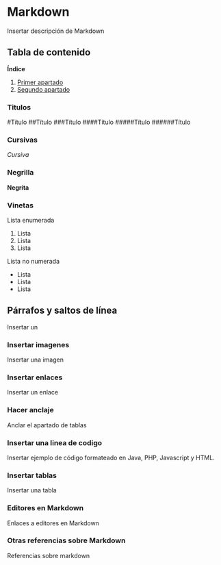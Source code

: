 
# Markdown

Insertar descripción de Markdown

## Tabla de contenido

**Índice**
1. [Primer apartado](#id1)
2. [Segundo apartado](#id2)
<div id='id1' />

### Titulos 

#Título
##Título
###Título
####Título
#####Título
######Título

### Cursivas

*Cursiva*

### Negrilla

**Negrita**

### Vinetas

Lista enumerada
1. Lista
2. Lista
3. Lista

Lista no numerada
+ Lista
+ Lista
+ Lista

## Párrafos y saltos de línea

Insertar un 

### Insertar imagenes

Insertar una imagen 

### Insertar enlaces

Insertar un enlace 

### Hacer anclaje

Anclar el apartado de tablas 

### Insertar una linea de codigo

Insertar ejemplo de código formateado en Java, PHP, Javascript y HTML. 

### Insertar tablas

Insertar una tabla 

### Editores en Markdown 

Enlaces a editores en Markdown 

### Otras referencias sobre Markdown

Referencias sobre markdown 

